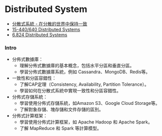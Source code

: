 # Distributed System

- [分散式系統 - 在分散的世界中保持一致](https://ithelp.ithome.com.tw/users/20121042/ironman/2792)
- [15-440/640 Distributed Systems](https://www.andrew.cmu.edu/course/15-440/)
- [6.824 Distributed Systems](https://learncs.me/mit/6.824)

### Intro

* 分佈式數據庫：
    * 理解分佈式數據庫的基本概念，包括水平分區和垂直分區。
    * 學習分佈式數據庫系統，例如 Cassandra、MongoDB、Redis等。
* 一致性和分區容錯性：
    * 了解CAP定理（Consistency, Availability, Partition Tolerance）。
    * 學習如何在分散式系統中實現一致性和分區容錯性。
* 分佈式存儲系統：
    * 學習使用分佈式存儲系統，如Amazon S3、Google Cloud Storage等。
    * 了解對象存儲、塊存儲和文件存儲的區別。
* 分佈式計算框架：
    * 學習使用分佈式計算框架，如 Apache Hadoop 和 Apache Spark。
    * 了解 MapReduce 和 Spark 等計算模型。